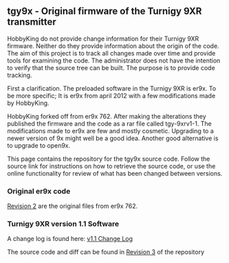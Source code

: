 ## tgy9x - Original firmware of the Turnigy 9XR transmitter ##

HobbyKing do not provide change information for their Turnigy 9XR firmware. Neither do they provide information about the origin of the code. The aim of this project is to track all changes made over time and provide tools for examining the code. The administrator does not have the intention to verify that the source tree can be built.
The purpose is to provide code tracking.

First a clarification. The preloaded software in the Turnigy 9XR is er9x.
To be more specific; It is er9x from april 2012 with a few modifications made by HobbyKing.

HobbyKing forked off from er9x 762. After making the alterations they published the firmware and the code as a rar file called tgy-9xrv1-1. The modifications made to er9x are few and mostly cosmetic. Upgrading to a newer version of 9x might well be a good idea. Another good alternative is to upgrade to open9x.

This page contains the repository for the tgy9x source code. Follow the source link for instructions on how to retrieve the source code, or use the online functionality for review of what has been changed between versions.

### Original er9x code ###
[Revision 2](https://code.google.com/p/tgy9x/source/detail?r=2) are the original files from er9x 762.

### Turnigy 9XR version 1.1 Software ###
A change log is found here: [v1.1 Change Log](v1_change_logg.md)

The source code and diff can be found in [Revision 3](https://code.google.com/p/tgy9x/source/detail?r=3) of the repository